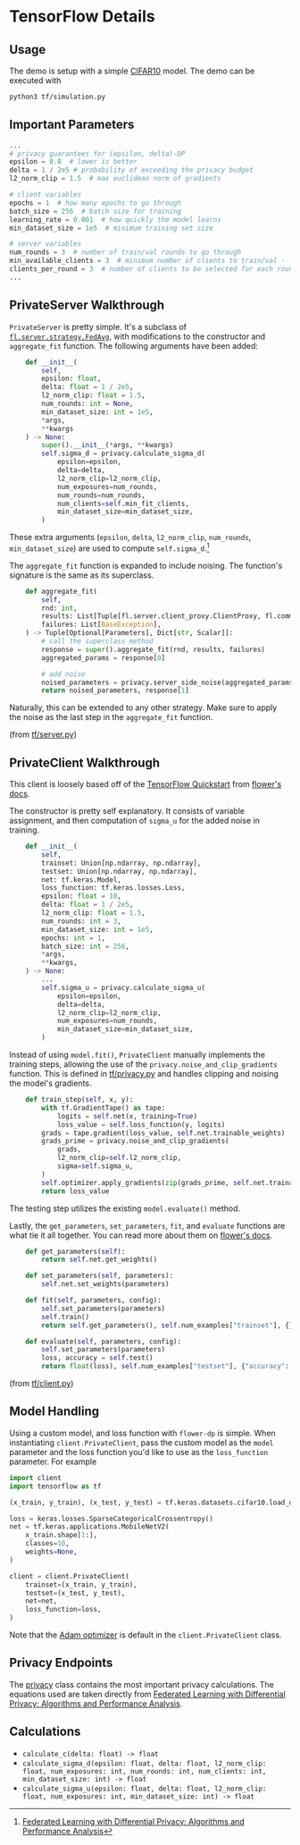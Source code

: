 # TensorFlow Details

## Usage

The demo is setup with a simple [CIFAR10](https://flower.dev/docs/quickstart_tensorflow.html) model. The demo can be executed with

```bash
python3 tf/simulation.py
```

## Important Parameters

```python
...
# privacy guarantees for (epsilon, delta)-DP
epsilon = 0.8  # lower is better
delta = 1 / 2e5 # probability of exceeding the privacy budget
l2_norm_clip = 1.5  # max euclidean norm of gradients

# client variables
epochs = 1  # how many epochs to go through
batch_size = 256  # batch size for training
learning_rate = 0.001  # how quickly the model learns
min_dataset_size = 1e5  # minimum training set size

# server variables
num_rounds = 3  # number of train/val rounds to go through
min_available_clients = 3  # minimum number of clients to train/val - `N``
clients_per_round = 3  # number of clients to be selected for each round - `K`
...
```

## PrivateServer Walkthrough

`PrivateServer` is pretty simple. It's a subclass of [`fl.server.strategy.FedAvg`](https://github.com/adap/flower/blob/main/src/py/flwr/server/strategy/fedavg.py), with modifications to the constructor and `aggregate_fit` function. The following arguments have been added:

```python
    def __init__(
        self,
        epsilon: float,
        delta: float = 1 / 2e5,
        l2_norm_clip: float = 1.5,
        num_rounds: int = None,
        min_dataset_size: int = 1e5,
        *args,
        **kwargs
    ) -> None:
        super().__init__(*args, **kwargs)
        self.sigma_d = privacy.calculate_sigma_d(
            epsilon=epsilon,
            delta=delta,
            l2_norm_clip=l2_norm_clip,
            num_exposures=num_rounds,
            num_rounds=num_rounds,
            num_clients=self.min_fit_clients,
            min_dataset_size=min_dataset_size,
        )
```

These extra arguments (`epsilon`, `delta`, `l2_norm_clip`, `num_rounds`, `min_dataset_size`) are used to compute `self.sigma_d`.[^dpfl]

The `aggregate_fit` function is expanded to include noising. The function's signature is the same as its superclass.

```python
    def aggregate_fit(
        self,
        rnd: int,
        results: List[Tuple[fl.server.client_proxy.ClientProxy, fl.common.FitRes]],
        failures: List[BaseException],
    ) -> Tuple[Optional[Parameters], Dict[str, Scalar]]:
        # call the superclass method
        response = super().aggregate_fit(rnd, results, failures)
        aggregated_params = response[0]

        # add noise
        noised_parameters = privacy.server_side_noise(aggregated_params, self.sigma_d)
        return noised_parameters, response[1]
```

Naturally, this can be extended to any other strategy. Make sure to apply the noise as the last step in the `aggregate_fit` function.

(from [tf/server.py](tf/server.py))
  
[^dpsgd]: [DP-SGD explained](https://medium.com/pytorch/differential-privacy-series-part-1-dp-sgd-algorithm-explained-12512c3959a3)
[^dpfl]: [Federated Learning with Differential Privacy: Algorithms and Performance Analysis](https://doi.org/10.48550/arXiv.1911.00222)
[^dpfl2]: [Federated Learning and Differential Privacy: Software tools analysis, the Sherpa.ai FL framework and methodological guidelines for preserving data privacy](https://doi.org/10.48550/arXiv.2007.00914)

## PrivateClient Walkthrough

This client is loosely based off of the [TensorFlow Quickstart](https://flower.dev/docs/quickstart_tensorflow.html) from [flower's docs](https://flower.dev/docs/index.html).

The constructor is pretty self explanatory. It consists of variable assignment, and then computation of `sigma_u` for the added noise in training.

```python
    def __init__(
        self,
        trainset: Union[np.ndarray, np.ndarray],
        testset: Union[np.ndarray, np.ndarray],
        net: tf.keras.Model,
        loss_function: tf.keras.losses.Loss,
        epsilon: float = 10,
        delta: float = 1 / 2e5,
        l2_norm_clip: float = 1.5,
        num_rounds: int = 3,
        min_dataset_size: int = 1e5,
        epochs: int = 1,
        batch_size: int = 256,
        *args,
        **kwargs,
    ) -> None:
        ...
        self.sigma_u = privacy.calculate_sigma_u(
            epsilon=epsilon,
            delta=delta,
            l2_norm_clip=l2_norm_clip,
            num_exposures=num_rounds,
            min_dataset_size=min_dataset_size,
        )
```

Instead of using `model.fit()`, `PrivateClient` manually implements the training steps, allowing the use of the `privacy.noise_and_clip_gradients` function. This is defined in [tf/privacy.py](tf/privacy.py) and handles clipping and noising the model's gradients.

```python
    def train_step(self, x, y):
        with tf.GradientTape() as tape:
            logits = self.net(x, training=True)
            loss_value = self.loss_function(y, logits)
        grads = tape.gradient(loss_value, self.net.trainable_weights)
        grads_prime = privacy.noise_and_clip_gradients(
            grads,
            l2_norm_clip=self.l2_norm_clip,
            sigma=self.sigma_u,
        )
        self.optimizer.apply_gradients(zip(grads_prime, self.net.trainable_weights))
        return loss_value
```

The testing step utilizes the existing `model.evaluate()` method.


Lastly, the `get_parameters`, `set_parameters`, `fit`, and `evaluate` functions are what tie it all together. You can read more about them on [flower's docs](https://flower.dev/docs/quickstart_tensorflow.html).

```python
    def get_parameters(self):
        return self.net.get_weights()

    def set_parameters(self, parameters):
        self.net.set_weights(parameters)

    def fit(self, parameters, config):
        self.set_parameters(parameters)
        self.train()
        return self.get_parameters(), self.num_examples["trainset"], {}

    def evaluate(self, parameters, config):
        self.set_parameters(parameters)
        loss, accuracy = self.test()
        return float(loss), self.num_examples["testset"], {"accuracy": float(accuracy)}
```

(from [tf/client.py](tf/client.py))

## Model Handling

Using a custom model, and loss function with `flower-dp` is simple. When instantiating `client.PrivateClient`, pass the custom model as the `model` parameter and the loss function you'd like to use as the `loss_function` parameter. For example

```python
import client
import tensorflow as tf

(x_train, y_train), (x_test, y_test) = tf.keras.datasets.cifar10.load_data()

loss = keras.losses.SparseCategoricalCrossentropy()
net = tf.keras.applications.MobileNetV2(
    x_train.shape[1:],
    classes=10,
    weights=None,
)

client = client.PrivateClient(
    trainset=(x_train, y_train),
    testset=(x_test, y_test),
    net=net,
    loss_function=loss,
)
```

Note that the [Adam optimizer](https://www.tensorflow.org/api_docs/python/tf/keras/optimizers/Adam) is default in the `client.PrivateClient` class.

## Privacy Endpoints

The [privacy](tf/privacy.py) class contains the most important privacy calculations. The equations used are taken directly from [Federated Learning with Differential Privacy: Algorithms and Performance Analysis](https://doi.org/10.48550/arXiv.1911.00222).

## Calculations

- `calculate_c(delta: float) -> float`
- `calculate_sigma_d(epsilon: float, delta: float, l2_norm_clip: float, num_exposures: int, num_rounds: int, num_clients: int, min_dataset_size: int) -> float`
- `calculate_sigma_u(epsilon: float, delta: float, l2_norm_clip: float, num_exposures: int, min_dataset_size: int) -> float`
  